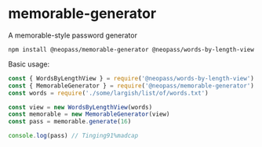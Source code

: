 # memorable-generator

A memorable-style password generator

```
npm install @neopass/memorable-generator @neopass/words-by-length-view
```

Basic usage:

```javascript
const { WordsByLengthView } = require('@neopass/words-by-length-view')
const { MemorableGenerator } = require('@neopass/memorable-generator')
const words = require('./some/largish/list/of/words.txt')

const view = new WordsByLengthView(words)
const memorable = new MemorableGenerator(view)
const pass = memorable.generate(16)

console.log(pass) // Tinging91%madcap
```
